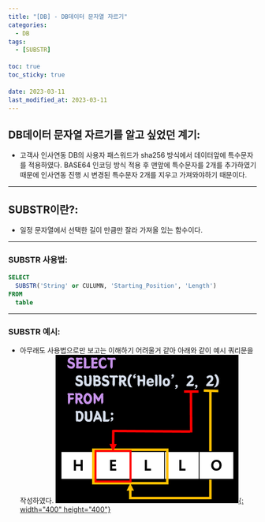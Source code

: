 ```yaml
---
title: "[DB] - DB데이터 문자열 자르기"
categories:
  - DB
tags:
  - [SUBSTR]

toc: true
toc_sticky: true

date: 2023-03-11
last_modified_at: 2023-03-11
---
```


## DB데이터 문자열 자르기를 알고 싶었던 계기:
- 고객사 인사연동 DB의 사용자 패스워드가 sha256 방식에서 데이터앞에 특수문자를 적용하였다. BASE64 인코딩 방식 적용 후 맨앞에 특수문자를 2개를 추가하였기 때문에 인사연동 진행 시 변경된 특수문자 2개를 지우고 가져와야하기 때문이다.

* * *

## SUBSTR이란?:
- 일정 문자열에서 선택한 길이 만큼만 잘라 가져올 있는 함수이다.

* * *

### SUBSTR 사용법:
```sql
SELECT
  SUBSTR('String' or CULUMN, 'Starting_Position', 'Length')
FROM
  table
```

* * *

### SUBSTR 예시:
- 아무래도 사용법으로만 보고는 이해하기 어려울거 같아 아래와 같이 예시 쿼리문을 작성하였다.
[![텍스트](/assets/images/DB/SUBSTR%20%EC%98%88%EC%8B%9C%20%EC%BF%BC%EB%A6%AC.PNG){: width="400" height="400"}](/assets/images/DB/SUBSTR%20%EC%98%88%EC%8B%9C%20%EC%BF%BC%EB%A6%AC.PNG)